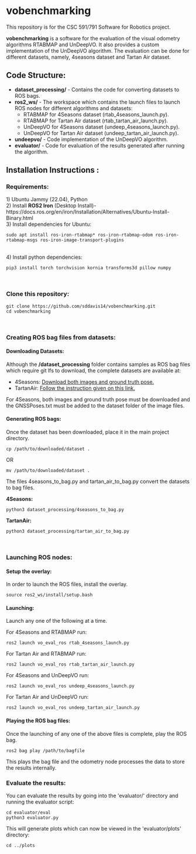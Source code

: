 # vobenchmarking
This repository is for the CSC 591/791 Software for Robotics project. 

<b>vobenchmarking</b> is a software for the evaluation of the visual odometry algorithms RTABMAP and UnDeepVO. It also provides a custom implementation of the UnDeepVO algorithm. The evaluation can be done for different datasets, namely, 4seasons dataset and Tartan Air dataset.

<h2> Code Structure:</h2>
<ul>
<li> <b>dataset_processing/</b> - Contains the code for converting datasets to ROS bags.
<li> <b>ros2_ws/</b> - The workspace which contains the launch files to launch ROS nodes for different algorithms and datasets:
<ul>
<li> RTABMAP for 4Seasons dataset (rtab_4seasons_launch.py).
<li> RTABMAP for Tartan Air dataset (rtab_tartan_air_launch.py).
<li> UnDeepVO for 4Seasons dataset (undeep_4seasons_launch.py).
<li> UnDeepVO for Tartan Air dataset (undeep_tartan_air_launch.py).
</ul>
<li> <b>undeepvo/</b> - Code implementation of the UnDeepVO algorithm.
<li> <b>evaluator/</b> - Code for evaluation of the results generated after running the algorithm.
</ul>

<h2> Installation Instructions :</h2>

<h3> Requirements:</h3>
1) Ubuntu Jammy (22.04), Python<br>
2) Install <b>ROS2 Iron</b> (Desktop Install)- https://docs.ros.org/en/iron/Installation/Alternatives/Ubuntu-Install-Binary.html<br>
3) Install dependencies for Ubuntu:

```commandline
sudo apt install ros-iron-rtabmap* ros-iron-rtabmap-odom ros-iron-rtabmap-msgs ros-iron-image-transport-plugins
```
<br>
4) Install python dependencies:

```commandline
pip3 install torch torchvision kornia transforms3d pillow numpy
```
<br>
<h3>Clone this repository:</h3>

```commandline
git clone https://github.com/sddavis14/vobenchmarking.git
cd vobenchmarking
```
<br>
<h3> Creating ROS bag files from datasets:</h3>
<h4>Downloading Datasets:</h4>
Although the <b>/dataset_processing</b> folder contains samples as ROS bag files which require git lfs to download,
the complete datasets are available at:
<ul>
<li> 4Seasons: <a href="https://www.4seasons-dataset.com/dataset"> Download both images and ground truth pose.</a>
<li> TartanAir: <a href="https://theairlab.org/tartanair-dataset/"> Follow the instruction given on this link.</a>
</ul>

For 4Seasons, both images and ground truth pose must be downloaded and the GNSSPoses.txt must be added to the dataset folder of the image files.

<h4>Generating ROS bags:</h4>
Once the dataset has been downloaded, place it in the main project directory.

````commandline
cp /path/to/downloaded/dataset .
````
OR
````commandline
mv /path/to/downloaded/dataset .
````

The files 4seasons_to_bag.py and tartan_air_to_bag.py convert the datasets to bag files.

<b>4Seasons:</b>

```commandline
python3 dataset_processing/4seasons_to_bag.py
```

<b>TartanAir:</b>

```commandline
python3 dataset_processing/tartan_air_to_bag.py
```

<br>
<h3> Launching ROS nodes:</h3>

<h4> Setup the overlay:</h4>
In order to launch the ROS files, install the overlay.

```commandline
source ros2_ws/install/setup.bash
```

<h4> Launching:</h4>
Launch any one of the following at a time.

For 4Seasons and RTABMAP run:

```commandline
ros2 launch vo_eval_ros rtab_4seasons_launch.py
```

For Tartan Air and RTABMAP run:

```commandline
ros2 launch vo_eval_ros rtab_tartan_air_launch.py
```

For 4Seasons and UnDeepVO run: 

```commandline
ros2 launch vo_eval_ros undeep_4seasons_launch.py
```

For Tartan Air and UnDeepVO run:

```commandline
ros2 launch vo_eval_ros undeep_tartan_air_launch.py
```


<h4> Playing the ROS bag files:</h4>
Once the launching of any one of the above files is complete,
play the ROS bag.

```commandline
ros2 bag play /path/to/bagfile
```

This plays the bag file and the odometry node processes the data to store the results internally.

<h3> Evaluate the results:</h3>

You can evaluate the results by going into the 'evaluator/' directory and running the evaluator script:

```commandline
cd evaluator/eval
python3 evaluator.py
```

This will generate plots which can now be viewed in the 'evaluator/plots' directory:

```commandline
cd ../plots
```
